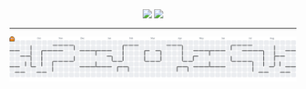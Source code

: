 <div align="center">
<img src="https://github.com/user-attachments/assets/2543a570-cb5b-4c36-8405-d827f28f37ff" width="600"/>
<img src="https://github.com/user-attachments/assets/827d2d54-7b60-4831-b367-b6259a5d8ac4" width="300"/>
</div>

---  

<picture>
  <source media="(prefers-color-scheme: dark)" srcset="https://raw.githubusercontent.com/SajidID/SajidID/output/pacman-contribution-graph-dark.svg">
  <source media="(prefers-color-scheme: light)" srcset="https://raw.githubusercontent.com/SajidID/SajidID/output/pacman-contribution-graph.svg">
  <img alt="pacman contribution graph" src="https://raw.githubusercontent.com/SajidID/SajidID/output/pacman-contribution-graph.svg">
</picture>




